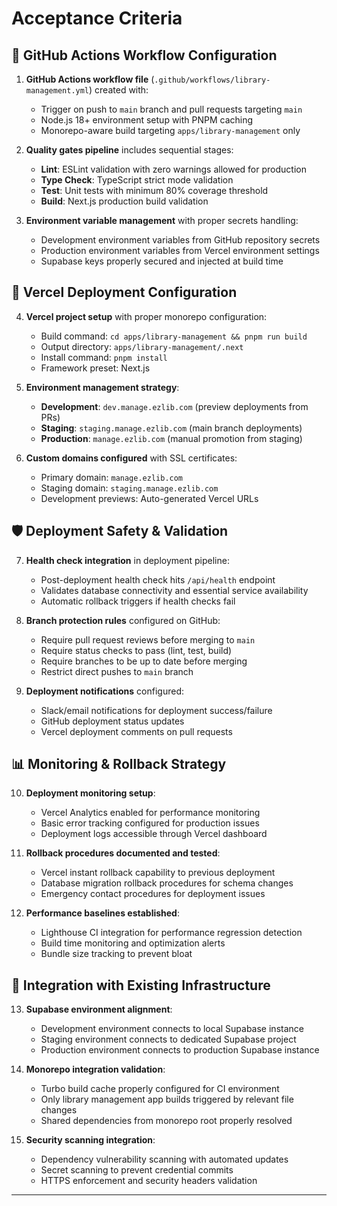# Acceptance Criteria

## 🔧 GitHub Actions Workflow Configuration
1. **GitHub Actions workflow file** (`.github/workflows/library-management.yml`) created with:
   - Trigger on push to `main` branch and pull requests targeting `main`
   - Node.js 18+ environment setup with PNPM caching
   - Monorepo-aware build targeting `apps/library-management` only

2. **Quality gates pipeline** includes sequential stages:
   - **Lint**: ESLint validation with zero warnings allowed for production
   - **Type Check**: TypeScript strict mode validation
   - **Test**: Unit tests with minimum 80% coverage threshold
   - **Build**: Next.js production build validation

3. **Environment variable management** with proper secrets handling:
   - Development environment variables from GitHub repository secrets
   - Production environment variables from Vercel environment settings
   - Supabase keys properly secured and injected at build time

## 🚀 Vercel Deployment Configuration
4. **Vercel project setup** with proper monorepo configuration:
   - Build command: `cd apps/library-management && pnpm run build`
   - Output directory: `apps/library-management/.next`
   - Install command: `pnpm install`
   - Framework preset: Next.js

5. **Environment management strategy**:
   - **Development**: `dev.manage.ezlib.com` (preview deployments from PRs)
   - **Staging**: `staging.manage.ezlib.com` (main branch deployments)
   - **Production**: `manage.ezlib.com` (manual promotion from staging)

6. **Custom domains configured** with SSL certificates:
   - Primary domain: `manage.ezlib.com`
   - Staging domain: `staging.manage.ezlib.com`
   - Development previews: Auto-generated Vercel URLs

## 🛡️ Deployment Safety & Validation
7. **Health check integration** in deployment pipeline:
   - Post-deployment health check hits `/api/health` endpoint
   - Validates database connectivity and essential service availability
   - Automatic rollback triggers if health checks fail

8. **Branch protection rules** configured on GitHub:
   - Require pull request reviews before merging to `main`
   - Require status checks to pass (lint, test, build)
   - Require branches to be up to date before merging
   - Restrict direct pushes to `main` branch

9. **Deployment notifications** configured:
   - Slack/email notifications for deployment success/failure
   - GitHub deployment status updates
   - Vercel deployment comments on pull requests

## 📊 Monitoring & Rollback Strategy
10. **Deployment monitoring setup**:
    - Vercel Analytics enabled for performance monitoring
    - Basic error tracking configured for production issues
    - Deployment logs accessible through Vercel dashboard

11. **Rollback procedures documented and tested**:
    - Vercel instant rollback capability to previous deployment
    - Database migration rollback procedures for schema changes
    - Emergency contact procedures for deployment issues

12. **Performance baselines established**:
    - Lighthouse CI integration for performance regression detection
    - Build time monitoring and optimization alerts
    - Bundle size tracking to prevent bloat

## 🔄 Integration with Existing Infrastructure
13. **Supabase environment alignment**:
    - Development environment connects to local Supabase instance
    - Staging environment connects to dedicated Supabase project
    - Production environment connects to production Supabase instance

14. **Monorepo integration validation**:
    - Turbo build cache properly configured for CI environment
    - Only library management app builds triggered by relevant file changes
    - Shared dependencies from monorepo root properly resolved

15. **Security scanning integration**:
    - Dependency vulnerability scanning with automated updates
    - Secret scanning to prevent credential commits
    - HTTPS enforcement and security headers validation

---
